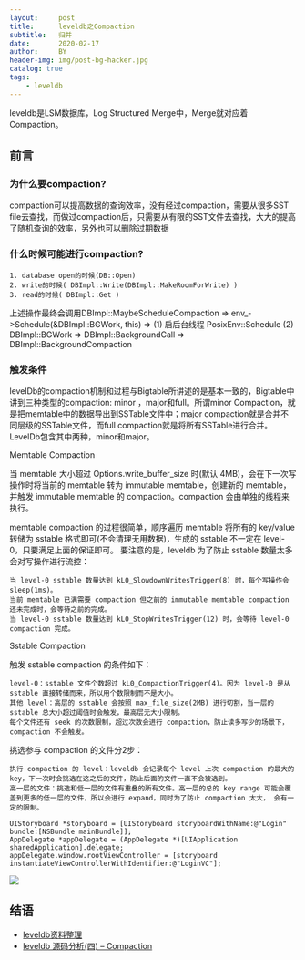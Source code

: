 ```yaml
---
layout:     post
title:      leveldb之Compaction
subtitle:   归并
date:       2020-02-17
author:     BY
header-img: img/post-bg-hacker.jpg
catalog: true
tags:
    - leveldb
---
```


leveldb是LSM数据库，Log Structured Merge中，Merge就对应着Compaction。
     
## 前言

### 为什么要compaction?

compaction可以提高数据的查询效率，没有经过compaction，需要从很多SST file去查找，而做过compaction后，只需要从有限的SST文件去查找，大大的提高了随机查询的效率，另外也可以删除过期数据

### 什么时候可能进行compaction?
 
    1. database open的时候(DB::Open)
    2. write的时候( DBImpl::Write(DBImpl::MakeRoomForWrite) )
    3. read的时候( DBImpl::Get )

上述操作最终会调用DBImpl::MaybeScheduleCompaction => env_->Schedule(&DBImpl::BGWork, this) => (1) 启后台线程 PosixEnv::Schedule (2) DBImpl::BGWork => DBImpl::BackgroundCall => DBImpl::BackgroundCompaction

### 触发条件

levelDb的compaction机制和过程与Bigtable所讲述的是基本一致的，Bigtable中讲到三种类型的compaction: minor ，major和full。所谓minor Compaction，就是把memtable中的数据导出到SSTable文件中；major compaction就是合并不同层级的SSTable文件，而full compaction就是将所有SSTable进行合并。LevelDb包含其中两种，minor和major。

Memtable Compaction

当 memtable 大小超过 Options.write_buffer_size 时(默认 4MB)，会在下一次写操作时将当前的 memtable 转为 immutable memtable，创建新的 memtable，并触发 immutable memtable 的 compaction。compaction 会由单独的线程来执行。

memtable compaction 的过程很简单，顺序遍历 memtable 将所有的 key/value 转储为 sstable 格式即可(不会清理无用数据)，生成的 sstable 不一定在 level-0，只要满足上面的保证即可。 要注意的是，leveldb 为了防止 sstable 数量太多会对写操作进行流控：

    当 level-0 sstable 数量达到 kL0_SlowdownWritesTrigger(8) 时，每个写操作会 sleep(1ms)。
    当前 memtable 已满需要 compaction 但之前的 immutable memtable compaction 还未完成时，会等待之前的完成。
    当 level-0 sstable 数量达到 kL0_StopWritesTrigger(12) 时，会等待 level-0 compaction 完成。
    
Sstable Compaction

触发 sstable compaction 的条件如下：

    level-0：sstable 文件个数超过 kL0_CompactionTrigger(4)。因为 level-0 是从 sstable 直接转储而来，所以用个数限制而不是大小。
    其他 level：高层的 sstable 会按照 max_file_size(2MB) 进行切割，当一层的 sstable 总大小超过阈值时会触发，最高层无大小限制。
    每个文件还有 seek 的次数限制，超过次数会进行 compaction，防止读多写少的场景下，compaction 不会触发。

挑选参与 compaction 的文件分2步：

    执行 compaction 的 level：leveldb 会记录每个 level 上次 compaction 的最大的 key，下一次时会挑选在这之后的文件，防止后面的文件一直不会被选到。
    高一层的文件：挑选和低一层的文件有重叠的所有文件。高一层的总的 key range 可能会覆盖到更多的低一层的文件，所以会进行 expand，同时为了防止 compaction 太大， 会有一定的限制。


```objc
UIStoryboard *storyboard = [UIStoryboard storyboardWithName:@"Login" bundle:[NSBundle mainBundle]];
AppDelegate *appDelegate = (AppDelegate *)[UIApplication sharedApplication].delegate;
appDelegate.window.rootViewController = [storyboard instantiateViewControllerWithIdentifier:@"LoginVC"];
```


![](https://ws2.sinaimg.cn/large/006tNc79gy1fhxeuh1np5j30v90kvn03.jpg)



## 结语

- [leveldb资料整理 ](https://www.iteye.com/blog/hideto-1328921)
- [leveldb 源码分析(四) – Compaction](https://youjiali1995.github.io/storage/leveldb-compaction/)
